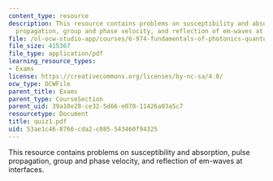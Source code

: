 ```yaml
---
content_type: resource
description: This resource contains problems on susceptibility and absorption, pulse
  propagation, group and phase velocity, and reflection of em-waves at interfaces.
file: /ol-ocw-studio-app/courses/6-974-fundamentals-of-photonics-quantum-electronics-spring-2006/53ae1c468766cda2c085543460f94325_quiz1.pdf
file_size: 415367
file_type: application/pdf
learning_resource_types:
- Exams
license: https://creativecommons.org/licenses/by-nc-sa/4.0/
ocw_type: OCWFile
parent_title: Exams
parent_type: CourseSection
parent_uid: 39a10e28-ce32-5d66-e070-11426a03a5c7
resourcetype: Document
title: quiz1.pdf
uid: 53ae1c46-8766-cda2-c085-543460f94325
---
```

This resource contains problems on susceptibility and absorption, pulse propagation, group and phase velocity, and reflection of em-waves at interfaces.